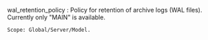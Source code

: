 wal_retention_policy
:   Policy for retention of archive logs (WAL files). Currently only "MAIN"
    is available.

    Scope: Global/Server/Model.

